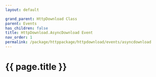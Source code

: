```yaml
---
layout: default

grand_parent: HttpDownload Class
parent: Events
has_children: false
title: HttpDownload.AsyncDownload Event
nav_order: 1
permalink: /package/httppackage/httpdownload/events/asyncdownload
---
```

# {{ page.title }}